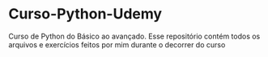 # Curso-Python-Udemy
 Curso de Python do Básico ao avançado. Esse repositório contém todos os arquivos e exercícios feitos por mim durante o decorrer do curso
